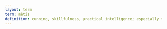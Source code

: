 ```yaml
---
layout: term
term: mêtis
definition: cunning, skillfulness, practical intelligence; especially trickery
---
```

